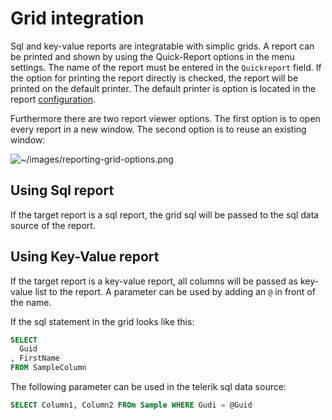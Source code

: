 # Grid integration

Sql and key-value reports are integratable with simplic grids. A report can be printed and shown by using the Quick-Report options in the menu settings.
The name of the report must be entered in the `Quickreport` field. If the option for printing the report directly is checked, the report will be printed on the default printer.
The default printer is option is located in the report [configuration](intro.md).

Furthermore there are two report viewer options. The first option is to open every report in a new window. The second option is to reuse an existing window:

![~/images/reporting-grid-options.png](~/images/reporting-grid-options.png)

## Using Sql report

If the target report is a sql report, the grid sql will be passed to the sql data source of the report.

## Using Key-Value report

If the target report is a key-value report, all columns will be passed as key-value list to the report. A parameter can be used by adding an `@` in front of the name.

If the sql statement in the grid looks like this:

```sql
SELECT
  Guid
, FirstName
FROM SampleColumn
```

The following parameter can be used in the telerik sql data source:

```sql
SELECT Column1, Column2 FROm Sample WHERE Gudi = @Guid
```
